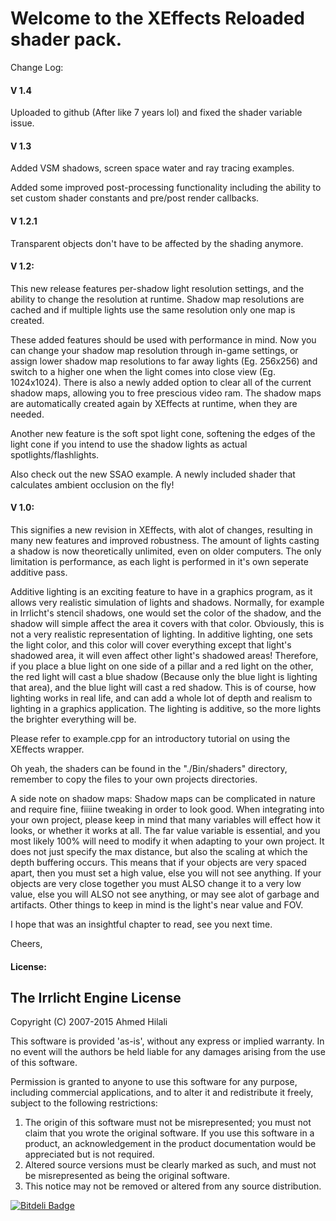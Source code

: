 # Welcome to the XEffects Reloaded shader pack. 


Change Log:

#### V 1.4

Uploaded to github (After like 7 years lol) and fixed the shader variable issue.

#### V 1.3
 
Added VSM shadows, screen space water and ray tracing examples.

Added some improved post-processing functionality including the ability to set custom shader constants and pre/post render callbacks.

#### V 1.2.1
 
Transparent objects don't have to be affected by the shading anymore.

#### V 1.2:

This new release features per-shadow light resolution settings, and the ability to change the resolution at runtime.
Shadow map resolutions are cached and if multiple lights use the same resolution only one map is created.

These added features should be used with performance in mind. Now you can change your shadow map resolution through
in-game settings, or assign lower shadow map resolutions to far away lights (Eg. 256x256) and switch to a higher one
when the light comes into close view (Eg. 1024x1024). There is also a newly added option to clear all of the current
shadow maps, allowing you to free prescious video ram. The shadow maps are automatically created again by XEffects
at runtime, when they are needed.

Another new feature is the soft spot light cone, softening the edges of the light cone if you intend to use the shadow
lights as actual spotlights/flashlights.

Also check out the new SSAO example. A newly included shader that calculates ambient occlusion on the fly!

#### V 1.0:

This signifies a new revision in XEffects, with alot of changes, resulting in many new features and improved robustness. The amount of lights casting a shadow is now theoretically unlimited, even on older computers. The only limitation is performance, as each light is performed in it's own seperate additive pass.

Additive lighting is an exciting feature to have in a graphics program, as it allows very realistic simulation of lights and shadows. Normally, for example in Irrlicht's stencil shadows, one would set the color of the shadow, and the shadow will simple affect the area it covers with that color. Obviously, this is not a very realistic representation of lighting. In additive lighting, one sets the light color, and this color will cover everything except that light's
shadowed area, it will even affect other light's shadowed areas! Therefore, if you place a blue light on one side of a pillar and a red light on the other,
the red light will cast a blue shadow (Because only the blue light is lighting that area), and the blue light will cast a red shadow. This is of course,
how lighting works in real life, and can add a whole lot of depth and realism to lighting in a graphics application. The lighting is additive, so the more
lights the brighter everything will be.

Please refer to example.cpp for an introductory tutorial on using the XEffects wrapper.

Oh yeah, the shaders can be found in the "./Bin/shaders" directory, remember to copy the files to your own projects directories.

A side note on shadow maps: Shadow maps can be complicated in nature and require fine, fiiiine tweaking in order to look good. When integrating into your own project, please keep in mind that many variables will effect how it looks, or whether it works at all. The far value variable is essential, and you most likely 100% will need to modify it when adapting to your own project. It does not just specify the max distance, but also the scaling at which the depth buffering occurs. This means that if your objects are very spaced apart, then you must set a high value, else you will not see anything. If your objects are very close together you must ALSO change it to a very low value, else you will ALSO not see anything, or may see alot of garbage and artifacts. Other things to keep in mind is the light's near value and FOV.

I hope that was an insightful chapter to read, see you next time.

Cheers,

#### License:

  The Irrlicht Engine License
  ---

  Copyright (C) 2007-2015 Ahmed Hilali

  This software is provided 'as-is', without any express or implied
  warranty.  In no event will the authors be held liable for any damages
  arising from the use of this software.

  Permission is granted to anyone to use this software for any purpose,
  including commercial applications, and to alter it and redistribute it
  freely, subject to the following restrictions:

  1. The origin of this software must not be misrepresented; you must not
     claim that you wrote the original software. If you use this software
     in a product, an acknowledgement in the product documentation would be
     appreciated but is not required.
  2. Altered source versions must be clearly marked as such, and must not be
     misrepresented as being the original software.
  3. This notice may not be removed or altered from any source distribution.
  
  
[![Bitdeli Badge](https://d2weczhvl823v0.cloudfront.net/monstrobishi/xeffects/trend.png)](https://bitdeli.com/free "Bitdeli Badge")

